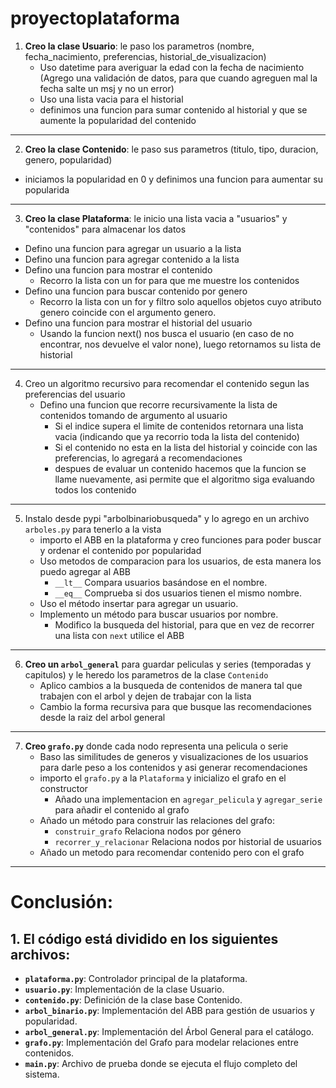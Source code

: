 # proyectoplataforma

1) **Creo la clase Usuario**: le paso los parametros (nombre, fecha_nacimiento, preferencias, historial_de_visualizacion)
   - Uso datetime para averiguar la edad con la fecha de nacimiento (Agrego una validación de datos, para que cuando agreguen mal la fecha salte un msj y no un error)
   - Uso una lista vacia para el historial
   - definimos una funcion para sumar contenido al historial y que se aumente la popularidad del contenido
---
     
2) **Creo la clase Contenido**: le paso sus parametros (titulo, tipo, duracion, genero, popularidad)
  - iniciamos la popularidad en 0 y definimos una funcion para aumentar su popularida
---
    
3) **Creo la clase Plataforma**: le inicio una lista vacia a "usuarios" y "contenidos" para almacenar los datos
  - Defino una funcion para agregar un usuario a la lista
  - Defino una funcion para agregar contenido a la lista
  - Defino una funcion para mostrar el contenido
    - Recorro la lista con un for para que me muestre los contenidos
  - Defino una funcion para buscar contenido por genero
    - Recorro la lista con un for y filtro solo aquellos objetos cuyo atributo genero coincide con el argumento genero.
  - Defino una funcion para mostrar el historial del usuario
    - Usando la funcion next() nos busca el usuario (en caso de no encontrar, nos devuelve el valor none), luego retornamos su lista de historial
---
   
4) Creo un algoritmo recursivo para recomendar el contenido segun las preferencias del usuario
   - Defino una funcion que recorre recursivamente la lista de contenidos tomando de argumento al usuario
     - Si el indice supera el limite de contenidos retornara una lista vacia (indicando que ya recorrio toda la lista del contenido)
     - Si el contenido no esta en la lista del historial y coincide con las preferencias, lo agregará a recomendaciones
     - despues de evaluar un contenido hacemos que la funcion se llame nuevamente, asi permite que el algoritmo siga evaluando todos los contenido
---

5) Instalo desde pypi "arbolbinariobusqueda" y lo agrego en un archivo `arboles.py` para tenerlo a la vista
   - importo el ABB en la plataforma y creo funciones para poder buscar y ordenar el contenido por popularidad
   - Uso metodos de comparacion para los usuarios, de esta manera los puedo agregar al ABB
     - `__lt__` Compara usuarios basándose en el nombre.
     - `__eq__` Comprueba si dos usuarios tienen el mismo nombre.
   - Uso el método insertar para agregar un usuario.
   - Implemento un método para buscar usuarios por nombre.
      - Modifico la busqueda del historial, para que en vez de recorrer una lista con `next` utilice el ABB 
---

6) **Creo un `arbol_general`** para guardar peliculas y series (temporadas y capitulos) y le heredo los parametros de la clase `Contenido`
   - Aplico cambios a la busqueda de contenidos de manera tal que trabajen con el arbol y dejen de trabajar con la lista
   - Cambio la forma recursiva para que busque las recomendaciones desde la raiz del arbol general
---

7) **Creo `grafo.py`** donde cada nodo representa una pelicula o serie
   - Baso las similitudes de generos y visualizaciones de los usuarios para darle peso a los contenidos y asi generar recomendaciones
   - importo el `grafo.py` a la `Plataforma` y inicializo el grafo en el constructor
     - Añado una implementacion en `agregar_pelicula` y `agregar_serie` para añadir el contenido al grafo
   - Añado un método para construir las relaciones del grafo:
     - `construir_grafo` Relaciona nodos por género
     - `recorrer_y_relacionar` Relaciona nodos por historial de usuarios
   - Añado un metodo para recomendar contenido pero con el grafo 
  
  ___ 
  # Conclusión:

## 1. El código está dividido en los siguientes archivos:

- **`plataforma.py`**: Controlador principal de la plataforma.
- **`usuario.py`**: Implementación de la clase Usuario.
- **`contenido.py`**: Definición de la clase base Contenido.
- **`arbol_binario.py`**: Implementación del ABB para gestión de usuarios y popularidad.
- **`arbol_general.py`**: Implementación del Árbol General para el catálogo.
- **`grafo.py`**: Implementación del Grafo para modelar relaciones entre contenidos.
- **`main.py`**: Archivo de prueba donde se ejecuta el flujo completo del sistema.
